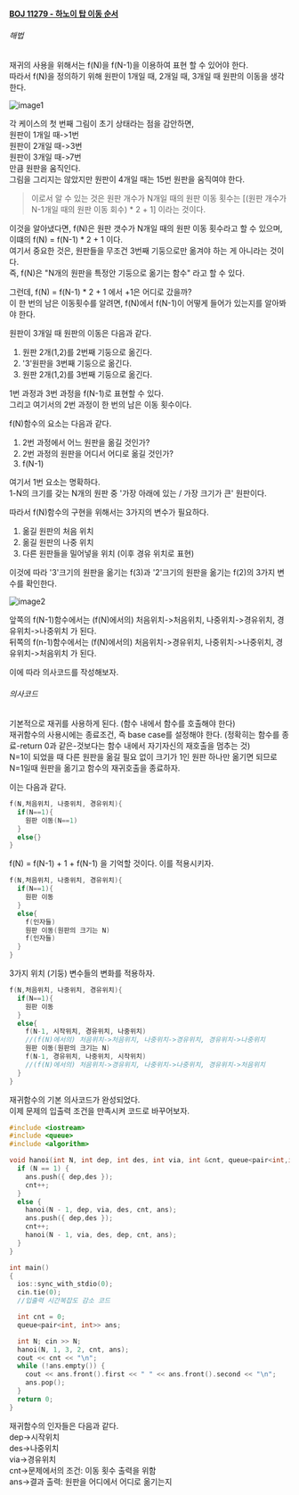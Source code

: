 #### [BOJ 11279 - 하노이 탑 이동 순서](https://www.acmicpc.net/problem/11729)

###### 해법
재귀의 사용을 위해서는 f(N)을 f(N-1)을 이용하여 표현 할 수 있어야 한다.  
따라서 f(N)을 정의하기 위해 원판이 1개일 때, 2개일 때, 3개일 때 원판의 이동을 생각한다.  

![image1](https://github.com/minsung-kwon/AlgorithmStudy/assets/87001868/c7d1f1d9-c490-47ec-95b5-2029b8056b09)

각 케이스의 첫 번째 그림이 초기 상태라는 점을 감안하면,  
원판이 1개일 때->1번  
원판이 2개일 때->3번  
원판이 3개일 때->7번  
만큼 원판을 움직인다.  
그림을 그리지는 않았지만 원판이 4개일 때는 15번 원판을 움직여야 한다.  

> 이로서 알 수 있는 것은 원판 개수가 N개일 때의 원판 이동 횟수는 [(원판 개수가 N-1개일 때의 원판 이동 회수) * 2 + 1] 이라는 것이다.  

이것을 알아냈다면, f(N)은 원판 갯수가 N개일 때의 원판 이동 횟수라고 할 수 있으며, 이떄의 f(N) = f(N-1) * 2 + 1 이다.  
여기서 중요한 것은, 원판들을 무조건 3번째 기둥으로만 옮겨야 하는 게 아니라는 것이다.  
즉, f(N)은 "N개의 원판을 특정안 기둥으로 옮기는 함수" 라고 할 수 있다.  

그런데, f(N) = f(N-1) * 2 + 1 에서 +1은 어디로 갔을까?  
이 한 번의 남은 이동횟수를 알려면, f(N)에서 f(N-1)이 어떻게 들어가 있는지를 알아봐야 한다.  

원판이 3개일 때 원판의 이동은 다음과 같다.  
1. 원판 2개(1,2)를 2번째 기둥으로 옮긴다.  
2. '3'원판을 3번째 기둥으로 옮긴다.  
3. 원판 2개(1,2)를 3번째 기둥으로 옮긴다.  

1번 과정과 3번 과정을 f(N-1)로 표현할 수 있다.  
그리고 여기서의 2번 과정이 한 번의 남은 이동 횟수이다.  

f(N)함수의 요소는 다음과 같다.
1. 2번 과정에서 어느 원판을 옮길 것인가?
2. 2번 과정의 원판을 어디서 어디로 옮길 것인가?
3. f(N-1)

여기서 1번 요소는 명확하다.  
1-N의 크기를 갖는 N개의 원판 중 '가장 아래에 있는 / 가장 크기가 큰' 원판이다.  

따라서 f(N)함수의 구현을 위해서는 3가지의 변수가 필요하다.  
1. 옮길 원판의 처음 위치
2. 옮길 원판의 나중 위치
3. 다른 원판들을 밀어넣을 위치 (이후 경유 위치로 표현)

이것에 따라 '3'크기의 원판을 옮기는 f(3)과 '2'크기의 원판을 옮기는 f(2)의 3가지 변수를 확인한다.  

![image2](https://github.com/minsung-kwon/AlgorithmStudy/assets/87001868/77926b7d-d5d2-4cc1-9864-347975a775d9)

앞쪽의 f(N-1)함수에서는 (f(N)에서의) 처음위치->처음위치, 나중위치->경유위치, 경유위치->나중위치 가 된다.  
뒤쪽의 f(n-1)함수에서는 (f(N)에서의) 처음위치->경유위치, 나중위치->나중위치, 경유위치->처음위치 가 된다.  

이에 따라 의사코드를 작성해보자.  

###### 의사코드

기본적으로 재귀를 사용하게 된다. (함수 내에서 함수를 호출해야 한다)  
재귀함수의 사용시에는 종료조건, 즉 base case를 설정해야 한다. (정확히는 함수를 종료-return 0과 같은-것보다는 함수 내에서 자기자신의 재호출을 멈추는 것)  
N=1이 되었을 때 다른 원판을 옮길 필요 없이 크기가 1인 원판 하나만 옮기면 되므로 N=1일때 원판을 옮기고 함수의 재귀호출을 종료하자.  

이는 다음과 같다.
```cpp
f(N,처음위치, 나중위치, 경유위치){
  if(N==1){
    원판 이동(N==1)
  }
  else{}
}
```

f(N) = f(N-1) + 1 + f(N-1) 을 기억할 것이다. 이를 적용시키자.
```cpp
f(N,처음위치, 나중위치, 경유위치){
  if(N==1){
    원판 이동
  }
  else{
    f(인자들)
    원판 이동(원판의 크기는 N)
    f(인자들)
  }
}
```

3가지 위치 (기둥) 변수들의 변화를 적용하자.
```cpp
f(N,처음위치, 나중위치, 경유위치){
  if(N==1){
    원판 이동
  }
  else{
    f(N-1, 시작위치, 경유위치, 나중위치)
    //(f(N)에서의) 처음위치->처음위치, 나중위치->경유위치, 경유위치->나중위치
    원판 이동(원판의 크기는 N)
    f(N-1, 경유위치, 나중위치, 시작위치)
    //(f(N)에서의) 처음위치->경유위치, 나중위치->나중위치, 경유위치->처음위치
  }
}
```

재귀함수의 기본 의사코드가 완성되었다.  
이제 문제의 입출력 조건을 만족시켜 코드로 바꾸어보자.

```cpp
#include <iostream>
#include <queue>
#include <algorithm>

void hanoi(int N, int dep, int des, int via, int &cnt, queue<pair<int,int>> &ans) {
  if (N == 1) {
    ans.push({ dep,des });
    cnt++;
  }
  else {
    hanoi(N - 1, dep, via, des, cnt, ans);
    ans.push({ dep,des });
    cnt++;
    hanoi(N - 1, via, des, dep, cnt, ans);
  }
}

int main()
{
  ios::sync_with_stdio(0);
  cin.tie(0);
  //입출력 시간복잡도 감소 코드

  int cnt = 0;
  queue<pair<int, int>> ans;

  int N; cin >> N;
  hanoi(N, 1, 3, 2, cnt, ans);
  cout << cnt << "\n";
  while (!ans.empty()) {
    cout << ans.front().first << " " << ans.front().second << "\n";
    ans.pop();
  }
  return 0;
}
```

재귀함수의 인자들은 다음과 같다.  
dep->시작위치  
des->나중위치  
via->경유위치  
cnt->문제에서의 조건: 이동 횟수 출력을 위함  
ans->결과 출력: 원판을 어디에서 어디로 옮기는지  
